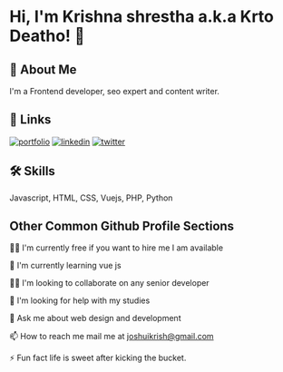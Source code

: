 # Hi, I'm Krishna shrestha a.k.a Krto Deatho! 👋

## 🚀 About Me
I'm a Frontend developer, seo expert and content writer.

## 🔗 Links
[![portfolio](https://img.shields.io/badge/my_portfolio-000?style=for-the-badge&logo=ko-fi&logoColor=white)](https://krtodeatho.github.io/https-krtodeatho.github.io-/)
[![linkedin](https://img.shields.io/badge/linkedin-0A66C2?style=for-the-badge&logo=linkedin&logoColor=white)]([https://www.linkedin.com/](https://www.linkedin.com/in/krishna-shrestha-1675751b8/))
[![twitter](https://img.shields.io/badge/twitter-1DA1F2?style=for-the-badge&logo=twitter&logoColor=white)](https://www.twitter.com/krto_deatho)


## 🛠 Skills
Javascript, HTML, CSS, Vuejs, PHP, Python


## Other Common Github Profile Sections
👩‍💻 I'm currently free if you want to hire me I am available

🧠 I'm currently learning vue js

👯‍♀️ I'm looking to collaborate on any senior developer

🤔 I'm looking for help with my studies

💬 Ask me about web design and development

📫 How to reach me mail me at joshuikrish@gmail.com



⚡️ Fun fact life is sweet after kicking the bucket.
